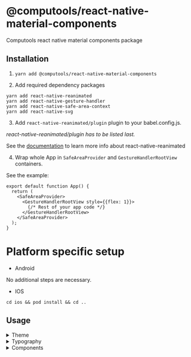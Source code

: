 # @computools/react-native-material-components

Computools react native material components package

## Installation

1. ```yarn add @computools/react-native-material-components```

2. Add required dependency packages
```
yarn add react-native-reanimated
yarn add react-native-gesture-handler
yarn add react-native-safe-area-context
yarn add react-native-svg
```

3. Add ```react-native-reanimated/plugin``` plugin to your babel.config.js.

_react-native-reanimated/plugin has to be listed last._

See the [documentation](https://docs.swmansion.com/react-native-reanimated/) to learn more info about react-native-reanimated

4. Wrap whole App in ```SafeAreaProvider``` and ```GestureHandlerRootView``` containers.

See the example:

```
export default function App() {
  return (
    <SafeAreaProvider>
      <GestureHandlerRootView style={{flex: 1}}>
        {/* Rest of your app code */}
      </GestureHandlerRootView>
    </SafeAreaProvider>
  );
}
```

# Platform specific setup

- Android

No additional steps are necessary.

- IOS

```cd ios && pod install && cd ..```

## Usage
<details><summary>Theme</summary>
<br />

## Basic usage

You don't need extra steps to use the default theme via whole app. The default theme is ***light***.


## Custom Theme

**You need to wrap whole app in ```MaterialComponentsProvider```**

This library provides an opportunity to automatically create themes from target colors. ```buildThemesFromColors``` function takes theme colors and returns light and dark themes.
Each theme color must be one of the next color formats: hex, rgb or rgba.

_See the example:_
```
import {buildThemesFromColors, type ThemeColors} from '@computools/react-native-material-components';

export const themeColors: ThemeColors = {
  primary: '#2e5242',
  secondary: '#e28f00',
  tertiary: '#cb7375',
  error: '#E4122B',
  neutral: '#d7a0a6',
  neutralVariant: '#ecece8',
};

const themes = buildThemesFromColors(themeColors);

export default function App() {
  return (
    <MaterialComponentsProvider theme={themes.lightTheme}>
     {/* Rest of your app code */}
    </MaterialComponentsProvider>
  );
}
```

Also, you can create a custom theme manually and pass it as a property to the MaterialComponentsProvider component. (hint: Check Theme interface provided by the library)

## Themes provided via the library

This library provides _dark_ and _light_ themes e.g. on iOS 13+ and Android 10+, you can get user's preferred color scheme ('dark' or 'light') with the ([Appearance API](https://reactnative.dev/docs/appearance)).

**You need to wrap whole app in ```MaterialComponentsProvider```**

```
import {useColorScheme} from 'react-native';
import {MaterialComponentsProvider, DarkTheme, LightTheme} from '@computools/react-native-material-components';

export default function App() {
  const scheme = useColorScheme();

  return (
    <MaterialComponentsProvider theme={scheme === 'dark' ? DarkTheme : LightTheme}>
      {/* Rest of your app code */}
    </MaterialComponentsProvider>
  );
};
```

## Using the current Theme in your own components

To gain access to the theme in any component you can use the useTheme hook. It returns the theme object:

```
import React from 'react';
import {TouchableOpacity, Text, TouchableOpacityProps} from 'react-native';
import {useTheme} from '@computools/react-native-material-components';

export const MySubmitButton: React.FC<TouchableOpacityProps> = ({style, ...props}) => {
  const {primary} = useTheme();

  return (
    <TouchableOpacity style={[{backgroundColor: primary.container}, style]} {...props}>
      <Text>Submit</Text>
    </TouchableOpacity>
  );
}
```
</details>
<details><summary>Typography</summary>

## Basic usage

You don't need extra steps to use the default typography via whole app. The default font is Roboto for Android and san Francisco for IOS.

## Custom Typography

**You need to wrap whole app in ```MaterialComponentsProvider```**

You can create a custom typography styles and pass it as a typography property to the MaterialComponentsProvider component.

_See the example:_
```
import {MaterialComponentsProvider, materialTypography, MaterialTypography} from '@computools/react-native-material-components';

const typographyStyles: MaterialTypography = {...materialTypography, bodyMedium: {...materialTypography.bodyMedium, fontFamily: 'Montserrat-Medium'}}

export default function App() {
  return (
    <MaterialComponentsProvider typography={typographyStyles}>
     {/* Rest of your app code */}
    </MaterialComponentsProvider>
  );
}
```

## Using the current Typography in your own components

To gain access to the typography in any component you can use the useTypography hook. It returns the material typography styles object:

```
import React, {PropsWithChildren} from 'react';
import {TouchableOpacity, Text} from 'react-native';
import {useTypography} from '@computools/react-native-material-components';

export const AppBodyLargeText: React.FC<PropsWithChildren> = ({children}) => {
  const {bodyLarge} = useTypography();

  return <Text style={bodyLarge}>{children}</Text>;
}
```
</deatils>
</details>
<details><summary>Components</summary>
<br />
<details><summary>Activity Indicators</summary>
<br />
<details><summary>Circular Activity Indicator</summary>
<br />

**Properties**

| name | description | type | default |
| ------ | ------ | ------ | ----|
| progress | set up progress if you want to determinate the indicator (from 0 to 100) | number | - |
| size | - | number | 120 |
| strokeWidth | - | number | 0.04 of the size |
| trackColor | - | ColorValue | - |
| indicatorColor | - | ColorValue | - |
| determinateAnimationDuration | - | number | 1000 |
| indeterminateAnimationDuration | - | number | 800 |

![circular activity indicator gif](https://ik.imagekit.io/Computools/rn-material-components/circular-indicator-gif.gif?updatedAt=1705066319093)
</details>
<details><summary>Linear Activity Indicator</summary>
<br />

**Properties**

| name | description | type | default |
| ------ | ------ | ------ | ----|
| progress | set up progress if you want to determinate the indicator (from 0 to 100) | number | - |
| trackHeight | - | number | 4 |
| indicatorWidthCoeff | from 0 to 1 | number | 0.7 |
| trackColor | - | ColorValue | - |
| indicatorColor | - | ColorValue | - |
| determinateAnimationDuration | - | number | 1000 |
| indeterminateAnimationDuration | - | number | 1500 |

![linear activity indicator gif](https://ik.imagekit.io/Computools/rn-material-components/linear-indicator-gif.gif?updatedAt=1705066319092)
</details>
</details>
<details><summary>Cards</summary>
<br />
<details><summary>Filled Card</summary>
<br />

Filled card is non-touchable.
<br />

**Properties**

| name | description | type | default |
| ------ | ------ | ------ | ---- |
| children | - | ReactNode | - |

![card](https://ik.imagekit.io/Computools/rn-material-components/filled-card.png?updatedAt=1705074211963)
</details>

<details><summary>Outlined Card</summary>
<br />

Outlined card is non-touchable.
<br />

**Properties**

| name | description | type | default |
| ------ | ------ | ------ | ---- |
| children | - | ReactNode | - |

![outlined card](https://ik.imagekit.io/Computools/rn-material-components/outlined-card.png?updatedAt=1705074212036)
</details>

<details><summary>Elevated Card</summary>
<br />

Outlined card is touchable.
<br />

**Properties**

| name | description | type | default |
| ------ | ------ | ------ | ---- |
| children | - | ReactNode | - |

![card](https://ik.imagekit.io/Computools/rn-material-components/elevated-card.png?updatedAt=1705074211931)
</details>
</details>
<details><summary>Controls</summary>
<br />

<details><summary>Checkbox</summary>
<br />

**Properties**

| name | description | type | default |
| ------ | ------ | ------ | ---- |
| value | required | T | - |
| checked | required | boolean | - |
| onCheck | required | (value: T) => void | - |
| labelEnd | - | ReactNode | - |
| labelStart | - | ReactNode | - |
| checkedIcon | - | ReactNode | - |
| size | - | number | 28 |
| checkboxStyle | - | ViewStyle | - |
| errorColor | - | ColorValue | - |
| borderColor | - | ColorValue | - |
| checkedBorderColor | - | ColorValue | - |
| checkedBackgroundColor | - | ColorValue | - |
| errorAnimationDuration | - | number | 300 |

![checkbox gif](https://ik.imagekit.io/Computools/rn-material-components/checkbox.gif?updatedAt=1705332263293)
</details>
<details><summary>Radio Button</summary>
<br />

**Properties**

| name | description | type | default |
| ------ | ------ | ------ | ----|
| value | required | T | - |
| checked | required | boolean | - |
| onCheck | required | (value: T) => void | - |
| size | - | number | 24 |
| labelEnd | - | ReactNode | - |
| labelStart | - | ReactNode | - |
| animationDuration | - | number | 150 |
| indicatorStyle | - | ViewStyle | - |
| radioButtonStyle | - | ViewStyle | - |
| radioButtonColor | - | ColorValue | - |
| checkedRadioButtonColor | - | ColorValue | - |

![radio button gif](https://ik.imagekit.io/Computools/rn-material-components/radio-button.gif?updatedAt=1705324901706)
</details>

<details><summary>Switch</summary>
<br />

**Properties**

| name | description | type | default |
| ------ | ------ | ------ | ---- |
| value | required | boolean | - |
| onSwitch | required | (value: boolean) => void | - |
| labelEnd | - | ReactNode | - |
| labelStart | - | ReactNode | - |
| handleIcon | - | ReactNode | - |
| hideIconOnSwitchOff | - | boolean | true |
| handleActiveBorderColor | - | ColorValue | - |
| handleInactiveBorderColor | - | ColorValue | - |
| handleActiveBackgroundColor | - | ColorValue | - |
| handleInactiveBackgroundColor | - | ColorValue | - |
| trackActiveBorderColor | - | ColorValue | - |
| trackInactiveBorderColor | - | ColorValue | - |
| trackActiveBackgroundColor | - | ColorValue | - |
| trackInactiveBackgroundColor | - | ColorValue | - |
| style | - | ViewStyle | - |
| hanldeStyle | - | ViewStyle | - |
| trackStyle | - | ViewStyle | - |
| animationDuration | - | number | 220 |

![switch gif](https://ik.imagekit.io/Computools/rn-material-components/switch.gif?updatedAt=1705397969649)
</details>
</details>

<details><summary>Dialogs</summary>
<br />
<details><summary>Dialog</summary>
<br />

Wrapper component used in ```BasicDialog```. This library proides the opportunity to use ```Dialog``` to implement custom components.

**Methods**

| name | parameters | returns |
| ------ | ------ | ------ |
| show | none | void |
| close | none | void |
| isShowed | none | boolean |

_See the example how to use:_
```
import {Dialog, type DialogRef} from '@computools/react-native-material-components';

export const YourComponent = () => {
  const dialogRef = useRef<DialogRef>(null);

  return (
    {/* Rest of your app code */}
    <Button onPress={() => dialogRef.current.show()} />
    <Dialog ref={dialogRef}>
      <YourDialogContent />
    </Dialog>
     {/* Rest of your app code */}
  );
}
```

**Properties**

| name | description | type | default |
| ------ | ------ | ------ | ----|
| animationDuration | appearance/disappearance animation duration | number | 220 |

</details>
<details><summary>Basic Dialog</summary>
<br />

**Properties**

| name | description | type | default |
| ------ | ------ | ------ | ----|
| title | - | string | - |
| subtitle | - | string | - |
| firstActionTitle | - | string | - |
| secondActionTitle | - | string | - |
| onFirstActionPress | - | () | () => void |
| onSecondActionPress | - | () => void | - |
| titleStyle | - | TextStyle | - |
| subtitleStyle | - | TextStyle | - |
| prepend | - | ReactNde | - |
| append | - | ReactNde | - |

![basic dialog gif](https://ik.imagekit.io/Computools/rn-material-components/basic-dialog.gif?updatedAt=1729261989459)
</details>
<details><summary>Full screen Dialog</summary>
<br />

**Properties**
  animationDuration?: number;
  animationType?: AnimationType;

| name | description | type | default |
| ------ | ------ | ------ | ----|
| animationType | - | 'slide', 'fade', 'zoom' | 'slide' |
| animationDuration | - | number | 330 |

![full screen dialog gif](https://ik.imagekit.io/Computools/rn-material-components/full-screen-dialog.gif?updatedAt=1729261989519)
</details>

<details><summary>Troubleshooting</summary>
<br />

## Modal unexpectedly reappear

In some cases, a modal may unexpectedly reappear after being closed, especially when certain actions like navigation functions are triggered during or immediately after the modal's closure. This happens because the UI thread can be busy handling other interactions (e.g., button presses, transitions), leading to a race condition where the modal is shown again.

To prevent this, you can use ```InteractionManager.runAfterInteractions```. This ensures that your actions (like navigation) are executed only after all ongoing interactions are finished, providing a smoother and more predictable user experience.


_See the example how to use:_
```
const onSubmitPress = async () => {
  const isSuccessfullySignedOut = await signOut();

  if (isSuccessfullySignedOut) {
    InteractionManager.runAfterInteractions(() => {
      navigation.dispatch(
        CommonActions.reset({
          index: 0,
          routes: [{name: MainStackRoutes.Welcome}],
        }),
      );
  });
}

}
```
</details>
</details>
<details><summary>Divider</summary>
<br />

**Properties**

| name | description | type | default |
| ------ | ------ | ------ | ---- |
| horizontal | - | boolean | true |

![divider](https://ik.imagekit.io/Computools/rn-material-components/divider.png?updatedAt=1705067870577)
</details>
<details><summary>Sheets</summary>
<br />
<details><summary>Bottom Sheet</summary>

**Properties**

| name | description | type | default |
| ------ | ------ | ------ | ---- |
| header | | ReactNode | - |
| children | - | ReactNode | - |
| modalHeightCoeff | - | number | 0.4 |
| animationDuration | - | number | 300 |
| headerStyle | - | ViewStyle | - |
| backdropStyle | - | ViewStyle | - |
| dragHandleStyle | - | ViewStyle | - |

### Usage

1. Create a ref for a bottom sheet of the BottomSheetRef interface.
2. Pass the bottom sheet ref as ref prop to ```BottomSheet```.
3. Call ```toggle()``` method from ```ref.current``` to open/close the Bottom Sheet or ```expand()``` to expand the Bottom Sheet completely.

See the example:

```
import {BottomSheet, type BottomSheetRef} from '@computools/react-native-material-components';

export const MyScreen = () => {
  const bottomSheetRef = React.useRef<BottomSheetRef>(null);

  const toggleBottomSheet = () => ref.current?.toggle();

  return (
    <>
      <View style={styles.container}>
        <Text onPress={toggleBottomSheet}>TOGGLE BOTTOM SHEET</Text>
      </View>
      <BottomSheet ref={ref}>
        {/* Bottom sheet content here */}
      </BottomSheet>
    </>
  );
}
```

**Note:** If you want to use scrollable components as children of Bottom Sheet you need to import them from react-native-gesture-handler. Otherwise they won't scroll on Android.

![left side sheet](https://ik.imagekit.io/Computools/rn-material-components/left-side-sheet.gif?updatedAt=1706170982231)
</details>
<details><summary>Side Sheet</summary>

**Properties**

| name | description | type | default |
| ------ | ------ | ------ | ---- |
| children | - | ReactNode | - |
| stickySide | - | 'right' or 'left | 'right' |
| modalWidthCoeff | up to 1 | number | 0.85 |
| animationDuration | - | number | 300 |
| backdropStyle | - | ViewStyle | - |

### Usage

1. Create a ref for a side sheet of the SideSheetRef interface.
2. Pass the side sheet ref as ref prop to ```SideSheet```.
3. Call ```toggle()``` method from ```ref.current``` to open/close the Side Sheet.

See the example:

```
import {SideSheet, type SideSheetRef} from '@computools/react-native-material-components';

export const MyScreen = () => {
  const sideSheetRef = React.useRef<SideSheetRef>(null);

  const toggleSideSheet = () => ref.current?.toggle();

  return (
    <>
      <View style={styles.container}>
        <Text onPress={toggleSideSheet}>TOGGLE SIDE SHEET</Text>
      </View>
      <SideSheet ref={ref}>
        {/* Side sheet content here */}
      </SideSheet>
    </>
  );
}
```

**Note:** If you want to use scrollable components as children of Side Sheet you need to import them from react-native-gesture-handler. Otherwise they won't scroll on Android.

![left side sheet](https://ik.imagekit.io/Computools/rn-material-components/left-side-sheet.gif?updatedAt=1706170982231)
![right side sheet](https://ik.imagekit.io/Computools/rn-material-components/right-side-sheet.gif?updatedAt=1706171192408)
</details>
</details>
<details><summary>Snackbar</summary>
<br />

**Properties**

| name | description | type | default |
| ------ | ------ | ------ | ---- |
| content | Required. Snackbar supporting text | string | - |
| action | Title for action button | string | - |
| offset | Distance to the bottom | number | 64 |
| duration | - | number | 2000 |
| showCloseIcon | - | boolean | false |
| closeIconSize | - | number | 20 |
| closeIconColor | - | ColorValue | - |
| animationDuration | - | number | 500 |
| actionStyle | - | TextStyle | - |
| contentStyle | - | TextStyle | - |
| onActionPress | - | () => void | - |

![snackbar](https://ik.imagekit.io/Computools/rn-material-components/snackbar.png?updatedAt=1704887400534)
![snackbar with icon](https://ik.imagekit.io/Computools/rn-material-components/snackbar-with-icon.png?updatedAt=1704887400512)
![snackbar gif](https://ik.imagekit.io/Computools/rn-material-components/snackbar-gif.gif?updatedAt=1704887530020)
</details>
</deatils>

## Contributing

See the [contributing guide](CONTRIBUTING.md) to learn how to contribute to the repository and the development workflow.

## License

MIT

---

Made with [create-react-native-library](https://github.com/callstack/react-native-builder-bob)
